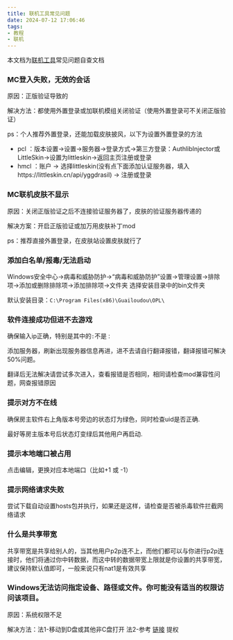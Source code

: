 ```yaml
---
title: 联机工具常见问题
date: 2024-07-12 17:06:46
tags: 
- 教程
- 联机
---
```

本文档为[联机工具](https://blog.gldhn.top/2024/04/19/opl_ui/)常见问题自查文档

### MC登入失败，无效的会话

原因：正版验证导致的

解决方法：都使用外置登录或加联机模组关闭验证（使用外置登录可不关闭正版验证）

ps：个人推荐外置登录，还能加载皮肤披风，以下为设置外置登录的方法

- pcl ：版本设置->设置->服务器->登录方式->第三方登录：AuthlibInjector或LittleSkin->设置为littleskin->返回主页注册或登录
- hmcl ：账户 -> 选择littleskin(没有点下面添加认证服务器，填入https://littleskin.cn/api/yggdrasil) -> 注册或登录

### MC联机皮肤不显示

原因：关闭正版验证之后不连接验证服务器了，皮肤的验证服务器传递的

解决方案：开启正版验证或加万用皮肤补丁mod 

ps：推荐直接外置登录，在皮肤站设置皮肤就行了

### 添加白名单/报毒/无法启动

Windows安全中心->病毒和威胁防护->“病毒和威胁防护”设置->管理设置->排除项->添加或删除排除项->添加排除项->文件夹 选择安装目录中的bin文件夹

默认安装目录：`C:\Program Files(x86)\Guailoudou\OPL\ `

### 软件连接成功但进不去游戏

确保输入ip正确，特别是其中的`:`不是`：` 

添加服务器，刷新出现服务器信息再进，进不去请自行翻译报错，翻译报错可解决50%问题。

翻译后无法解决请尝试多次进入，查看报错是否相同，相同请检查mod兼容性问题，网查报错原因

### 提示对方不在线

确保房主软件右上角版本号旁边的状态灯为绿色，同时检查uid是否正确.

最好等房主版本号后状态灯变绿后其他用户再启动.

### 提示本地端口被占用

点击编辑，更换对应本地端口（比如+1 或 -1）

### 提示网络请求失败

尝试下载自动设置hosts包并执行，如果还是这样，请检查是否被杀毒软件拦截网络请求

### 什么是共享带宽

共享带宽是共享给别人的，当其他用户p2p连不上，而他们都可以与你进行p2p连接时，他们将通过你中转数据，而这中转的数据带宽上限就是你设置的共享带宽，建议保持默认值即可，一般来说只有nat1是有效共享

### Windows无法访问指定设备、路径或文件。你可能没有适当的权限访问该项目。

原因：系统权限不足

解决方法：法1-移动到D盘或其他非C盘打开    法2-参考 [链接](https://blog.csdn.net/datarecover/article/details/128947235) 提权
